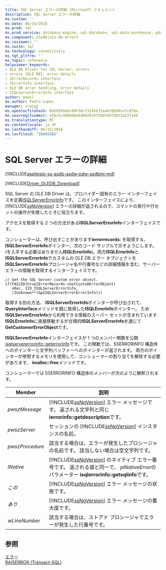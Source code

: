```yaml
---
title: SQL Server エラーの詳細 |Microsoft ドキュメント
description: SQL Server エラーの詳細
ms.custom: ''
ms.date: 06/14/2018
ms.prod: sql
ms.prod_service: database-engine, sql-database, sql-data-warehouse, pdw
ms.component: oledb|ole-db-errors
ms.reviewer: ''
ms.suite: sql
ms.technology: connectivity
ms.tgt_pltfrm: ''
ms.topic: reference
helpviewer_keywords:
- OLE DB Driver for SQL Server, errors
- errors [OLE DB], error details
- IErrorRecords interface
- IErrorInfo interface
- OLE DB error handling, error details
- ISQLServerErrorInfo interface
author: pmasl
ms.author: Pedro.Lopes
manager: craigg
ms.openlocfilehash: 8b69559a6c89f30c73245633aa67db90ce7cd78a
ms.sourcegitcommit: e1bc8c486680e6d6929c0f5885d97d013a537149
ms.translationtype: MT
ms.contentlocale: ja-JP
ms.lasthandoff: 06/15/2018
ms.locfileid: "35665582"
---
```

# <a name="sql-server-error-detail"></a>SQL Server エラーの詳細
[!INCLUDE[appliesto-ss-asdb-asdw-pdw-asdbmi-md](../../../includes/appliesto-ss-asdb-asdw-pdw-asdbmi-md.md)]

[!INCLUDE[Driver_OLEDB_Download](../../../includes/driver_oledb_download.md)]

  SQL Server の OLE DB Driver は、プロバイダー固有のエラー インターフェイスを定義[ISQLServerErrorInfo](http://msdn.microsoft.com/library/a8323b5c-686a-4235-a8d2-bda43617b3a1)です。 このインターフェイスにより、[!INCLUDE[ssNoVersion](../../../includes/ssnoversion-md.md)] エラーの詳細が返されるので、コマンドの実行や行セットの操作が失敗したときに役立ちます。  
  
 アクセスを取得する 2 つの方法がある**ISQLServerErrorInfo**インターフェイスです。  
  
 コンシューマーは、呼び出すことがあります**ierrorrecords:** を取得する、 **ISQLServerErrorInfo**ポインター、次のコード サンプルで示すようにします。 (を入手する必要はありません**ISQLErrorInfo**)。両方**ISQLErrorInfo**と**ISQLServerErrorInfo**でカスタムの OLE DB エラー オブジェクトを**ISQLServerErrorInfo**プロシージャ名や行番号などの詳細情報を含む、サーバー エラーの情報を取得するインターフェイスです。  
  
```  
// Get the SQL Server custom error object.  
if(FAILED(hr=pIErrorRecords->GetCustomErrorObject(  
   nRec, IID_ISQLServerErrorInfo,  
   (IUnknown**)&pISQLServerErrorErrorInfo)))  
```  
  
 取得する別の方法、 **ISQLServerErrorInfo**ポインターが呼び出されて、 **QueryInterface**メソッドを既に取得した**ISQLErrorInfo**ポインター。 ため**ISQLServerErrorInfo**から利用できる情報のスーパー セットが含まれています**ISQLErrorInfo**に直接移動するが合理的**ISQLServerErrorInfo**を通じて**GetCustomerErrorObject**です。  
  
 **ISQLServerErrorInfo**インターフェイスが 1 つのメンバー関数を公開[isqlservererrorinfo::geterrorinfo](../../oledb/ole-db-interfaces/isqlservererrorinfo-geterrorinfo-ole-db.md)です。 この関数では、SSERRORINFO 構造体へのポインターと文字列バッファーへのポインターが返されます。 両方のポインターが参照するメモリを使用して、コンシューマーの割り当てを解除する必要があります、 **imalloc::free**メソッドです。  
  
 コンシューマーでは SSERRORINFO 構造体のメンバーが次のように解釈されます。  
  
|Member|説明|  
|------------|-----------------|  
|*pwszMessage*|[!INCLUDE[ssNoVersion](../../../includes/ssnoversion-md.md)] エラー メッセージです。 返される文字列と同じ**ierrorinfo::getdescription**です。|  
|*pwszServer*|セッションの [!INCLUDE[ssNoVersion](../../../includes/ssnoversion-md.md)] インスタンスの名前。|  
|*pwszProcedure*|該当する場合は、エラーが発生したプロシージャの名前です。 該当しない場合は空文字列です。|  
|*lNative*|[!INCLUDE[ssNoVersion](../../../includes/ssnoversion-md.md)] のネイティブ エラー番号です。 返される値と同一で、 *plNativeError*のパラメーター **isqlerrorinfo::getsqlinfo**です。|  
|*この*|[!INCLUDE[ssNoVersion](../../../includes/ssnoversion-md.md)] エラー メッセージの状態です。|  
|*あり*|[!INCLUDE[ssNoVersion](../../../includes/ssnoversion-md.md)] エラー メッセージの重大度です。|  
|*wLineNumber*|該当する場合は、ストアド プロシージャでエラーが発生した行番号です。|  
  
## <a name="see-also"></a>参照  
 [エラー](../../oledb/ole-db-errors/errors.md)   
 [RAISERROR &#40;Transact-SQL&#41;](../../../t-sql/language-elements/raiserror-transact-sql.md)  
  
  

